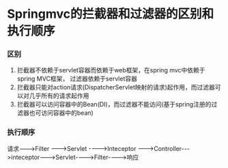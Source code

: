 # Springmvc的拦截器和过滤器的区别和执行顺序

### 区别

1. 拦截器不依赖于servlet容器而依赖于web框架，在spring mvc中依赖于spring MVC框架，
过滤器依赖于servlet容器
2. 拦截器只能对action请求(DispatcherServlet映射的请求)起作用，而过滤器可以对几乎所有的请求起作用
3. 拦截器可以访问容器中的Bean(DI)，而过滤器不能访问(基于spring注册的过滤器也可访问容器中的bean)

### 执行顺序
请求--->Filter --->Servlet ---->Inteceptor --->Controller--->inteceptor--->Servlet---->Filter---->响应